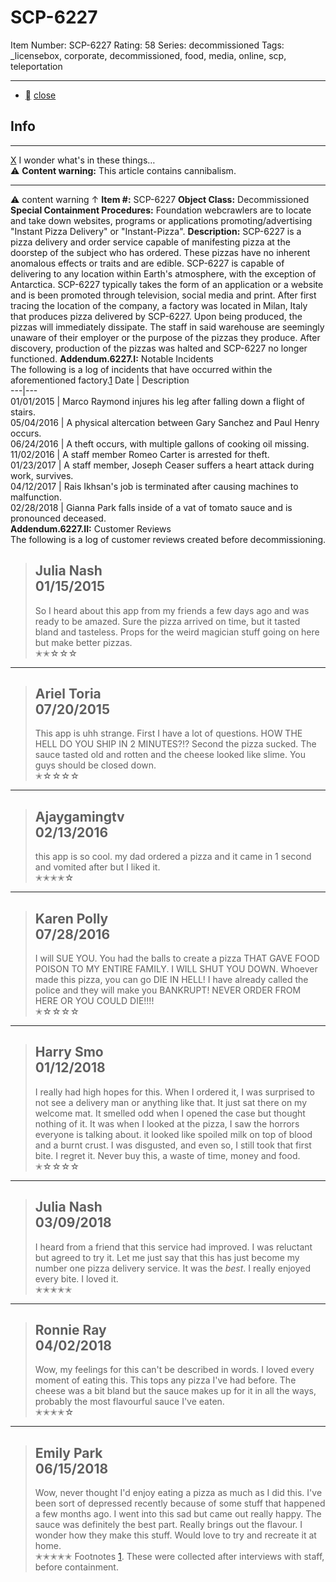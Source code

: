 # SCP-6227
Item Number: SCP-6227
Rating: 58
Series: decommissioned
Tags: _licensebox, corporate, decommissioned, food, media, online, scp, teleportation

---

  * [](javascript:;)
[close](javascript:;)
## Info
* * *
[X](javascript:;)
I wonder what's in these things…  
⚠️ **Content warning:** This article contains cannibalism.
* * *

⚠️ content warning ↑
**Item #:** SCP-6227
**Object Class:** Decommissioned
**Special Containment Procedures:** Foundation webcrawlers are to locate and take down websites, programs or applications promoting/advertising "Instant Pizza Delivery" or "Instant-Pizza".
**Description:** SCP-6227 is a pizza delivery and order service capable of manifesting pizza at the doorstep of the subject who has ordered. These pizzas have no inherent anomalous effects or traits and are edible. SCP-6227 is capable of delivering to any location within Earth's atmosphere, with the exception of Antarctica. SCP-6227 typically takes the form of an application or a website and is been promoted through television, social media and print.
After first tracing the location of the company, a factory was located in Milan, Italy that produces pizza delivered by SCP-6227. Upon being produced, the pizzas will immediately dissipate. The staff in said warehouse are seemingly unaware of their employer or the purpose of the pizzas they produce. After discovery, production of the pizzas was halted and SCP-6227 no longer functioned.
**Addendum.6227.I:** Notable Incidents  
The following is a log of incidents that have occurred within the aforementioned factory.[1](javascript:;)
Date | Description  
---|---  
01/01/2015 | Marco Raymond injures his leg after falling down a flight of stairs.  
05/04/2016 | A physical altercation between Gary Sanchez and Paul Henry occurs.  
06/24/2016 | A theft occurs, with multiple gallons of cooking oil missing.  
11/02/2016 | A staff member Romeo Carter is arrested for theft.  
01/23/2017 | A staff member, Joseph Ceaser suffers a heart attack during work, survives.  
04/12/2017 | Rais Ikhsan's job is terminated after causing machines to malfunction.  
02/28/2018 | Gianna Park falls inside of a vat of tomato sauce and is pronounced deceased.  
**Addendum.6227.II:** Customer Reviews  
The following is a log of customer reviews created before decommissioning.
> Julia Nash  
>  01/15/2015  
>  -  
>  So I heard about this app from my friends a few days ago and was ready to be amazed. Sure the pizza arrived on time, but it tasted bland and tasteless. Props for the weird magician stuff going on here but make better pizzas.  
>  ✭✭☆☆☆
* * *
> Ariel Toria  
>  07/20/2015  
>  -  
>  This app is uhh strange. First I have a lot of questions. HOW THE HELL DO YOU SHIP IN 2 MINUTES?!? Second the pizza sucked. The sauce tasted old and rotten and the cheese looked like slime. You guys should be closed down.  
>  ✭☆☆☆☆
* * *
> Ajaygamingtv  
>  02/13/2016  
>  -  
>  this app is so cool. my dad ordered a pizza and it came in 1 second and vomited after but I liked it.  
>  ✭✭✭✭☆
* * *
> Karen Polly  
>  07/28/2016  
>  -  
>  I will SUE YOU. You had the balls to create a pizza THAT GAVE FOOD POISON TO MY ENTIRE FAMILY. I WILL SHUT YOU DOWN. Whoever made this pizza, you can go DIE IN HELL! I have already called the police and they will make you BANKRUPT! NEVER ORDER FROM HERE OR YOU COULD DIE!!!!  
>  ✭☆☆☆☆
* * *
> Harry Smo  
>  01/12/2018  
>  -  
>  I really had high hopes for this. When I ordered it, I was surprised to not see a delivery man or anything like that. It just sat there on my welcome mat. It smelled odd when I opened the case but thought nothing of it. It was when I looked at the pizza, I saw the horrors everyone is talking about. it looked like spoiled milk on top of blood and a burnt crust. I was disgusted, and even so, I still took that first bite. I regret it. Never buy this, a waste of time, money and food.  
>  ✭☆☆☆☆
* * *
> Julia Nash  
>  03/09/2018  
>  -  
>  I heard from a friend that this service had improved. I was reluctant but agreed to try it. Let me just say that this has just become my number one pizza delivery service. It was the _best_. I really enjoyed every bite. I loved it.  
>  ✭✭✭✭✭
* * *
> Ronnie Ray  
>  04/02/2018  
>  -  
>  Wow, my feelings for this can't be described in words. I loved every moment of eating this. This tops any pizza I've had before. The cheese was a bit bland but the sauce makes up for it in all the ways, probably the most flavourful sauce I've eaten.  
>  ✭✭✭✭☆
* * *
> Emily Park  
>  06/15/2018  
>  -  
>  Wow, never thought I'd enjoy eating a pizza as much as I did this. I've been sort of depressed recently because of some stuff that happened a few months ago. I went into this sad but came out really happy. The sauce was definitely the best part. Really brings out the flavour. I wonder how they make this stuff. Would love to try and recreate it at home.  
>  ✭✭✭✭✭
Footnotes
[1](javascript:;). These were collected after interviews with staff, before containment.